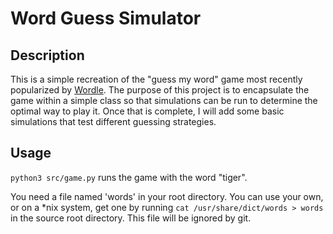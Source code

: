 # Word Guess Simulator
## Description
This is a simple recreation of the "guess my word" game most recently popularized by [Wordle](https://www.powerlanguage.co.uk/wordle/). The purpose of this project is to encapsulate the game within a simple class so that simulations can be run to determine the optimal way to play it. Once that is complete, I will add some basic simulations that test different guessing strategies.

## Usage
`python3 src/game.py` runs the game with the word "tiger".

You need a file named 'words' in your root directory. You can use your own, or on a *nix system, get one by running `cat /usr/share/dict/words > words` in the source root directory. This file will be ignored by git.
